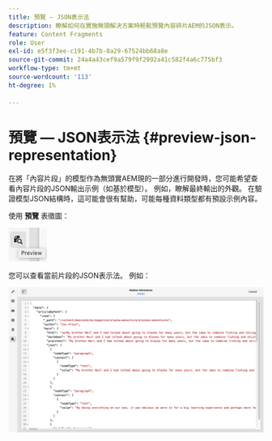 ```yaml
---
title: 預覽 — JSON表示法
description: 瞭解如何在實施無頭解決方案時輕鬆預覽內容碎片AEM的JSON表示。
feature: Content Fragments
role: User
exl-id: e5f3f3ee-c191-4b7b-8a29-67524bb68a8e
source-git-commit: 24a4a43cef9a579f9f2992a41c582f4a6c775bf3
workflow-type: tm+mt
source-wordcount: '113'
ht-degree: 1%

---
```


# 預覽 — JSON表示法 {#preview-json-representation}

在將「內容片段」的模型作為無頭實AEM現的一部分進行開發時，您可能希望查看內容片段的JSON輸出示例（如基於模型）。 例如，瞭解最終輸出的外觀。 在驗證模型JSON結構時，這可能會很有幫助，可能每種資料類型都有預設示例內容。

使用 **預覽** 表徵圖：

![內容片段編輯器 — 「預覽」頁籤](assets/cfm-preview-01.png)

您可以查看當前片段的JSON表示法。 例如：

![內容片段編輯器 — 片段的預覽](assets/cfm-preview-02.png)

